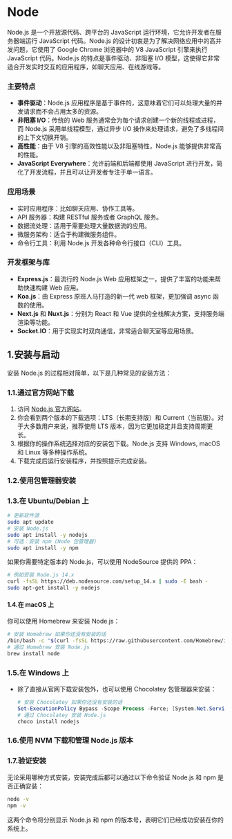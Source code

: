 # Node

Node.js 是一个开放源代码、跨平台的 JavaScript 运行环境，它允许开发者在服务器端运行 JavaScript 代码。Node.js 的设计初衷是为了解决网络应用中的高并发问题，它使用了 Google Chrome 浏览器中的 V8 JavaScript 引擎来执行 JavaScript 代码。Node.js 的特点是事件驱动、非阻塞 I/O 模型，这使得它非常适合开发实时交互的应用程序，如聊天应用、在线游戏等。

### 主要特点

- **事件驱动**：Node.js 应用程序是基于事件的，这意味着它们可以处理大量的并发请求而不会占用太多的资源。
- **非阻塞 I/O**：传统的 Web 服务通常会为每个请求创建一个新的线程或进程，而 Node.js 采用单线程模型，通过异步 I/O 操作来处理请求，避免了多线程间的上下文切换开销。
- **高性能**：由于 V8 引擎的高效性能以及非阻塞特性，Node.js 能够提供非常高的性能。
- **JavaScript Everywhere**：允许前端和后端都使用 JavaScript 进行开发，简化了开发流程，并且可以让开发者专注于单一语言。

### 应用场景

- 实时应用程序：比如聊天应用、协作工具等。
- API 服务器：构建 RESTful 服务或者 GraphQL 服务。
- 数据流处理：适用于需要处理大量数据流的应用。
- 微服务架构：适合于构建微服务组件。
- 命令行工具：利用 Node.js 开发各种命令行接口（CLI）工具。

### 开发框架与库

- **Express.js**：最流行的 Node.js Web 应用框架之一，提供了丰富的功能来帮助快速构建 Web 应用。
- **Koa.js**：由 Express 原班人马打造的新一代 web 框架，更加强调 async 函数的使用。
- **Next.js** 和 **Nuxt.js**：分别为 React 和 Vue 提供的全栈解决方案，支持服务端渲染等功能。
- **Socket.IO**：用于实现实时双向通信，非常适合聊天室等应用场景。

## 1.安装与启动

安装 Node.js 的过程相对简单，以下是几种常见的安装方法：

### 1.1.通过官方网站下载

1. 访问 [Node.js 官方网站](https://nodejs.org/)。
2. 你会看到两个版本的下载选项：LTS（长期支持版）和 Current（当前版）。对于大多数用户来说，推荐使用 LTS 版本，因为它更加稳定并且支持周期更长。
3. 根据你的操作系统选择对应的安装包下载。Node.js 支持 Windows, macOS 和 Linux 等多种操作系统。
4. 下载完成后运行安装程序，并按照提示完成安装。

### 1.2.使用包管理器安装

### 1.3.在 Ubuntu/Debian 上

```bash
# 更新软件源
sudo apt update
# 安装 Node.js
sudo apt install -y nodejs
# 可选：安装 npm (Node 包管理器)
sudo apt install -y npm
```

如果你需要特定版本的 Node.js，可以使用 NodeSource 提供的 PPA：

```bash
# 例如安装 Node.js 14.x
curl -fsSL https://deb.nodesource.com/setup_14.x | sudo -E bash -
sudo apt-get install -y nodejs
```

#### 1.4.在 macOS 上

你可以使用 Homebrew 来安装 Node.js：

```bash
# 安装 Homebrew 如果你还没有安装的话
/bin/bash -c "$(curl -fsSL https://raw.githubusercontent.com/Homebrew/install/main/install.sh)"
# 通过 Homebrew 安装 Node.js
brew install node
```

### 1.5.在 Windows 上

- 除了直接从官网下载安装包外，也可以使用 Chocolatey 包管理器来安装：
  ```powershell
  # 安装 Chocolatey 如果你还没有安装的话
  Set-ExecutionPolicy Bypass -Scope Process -Force; [System.Net.ServicePointManager]::SecurityProtocol = [System.Net.ServicePointManager]::SecurityProtocol -bor 3072; iex ((New-Object System.Net.WebClient).DownloadString('https://community.chocolatey.org/install.ps1'))
  # 通过 Chocolatey 安装 Node.js
  choco install nodejs
  ```

### 1.6.使用 NVM 下载和管理 Node.js 版本


### 1.7.验证安装

无论采用哪种方式安装，安装完成后都可以通过以下命令验证 Node.js 和 npm 是否正确安装：

```bash
node -v
npm -v
```

这两个命令将分别显示 Node.js 和 npm 的版本号，表明它们已经成功安装在你的系统上。
